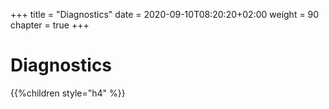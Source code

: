 +++
title = "Diagnostics"
date = 2020-09-10T08:20:20+02:00
weight = 90
chapter = true
+++

# Diagnostics

{{%children style="h4" %}}
